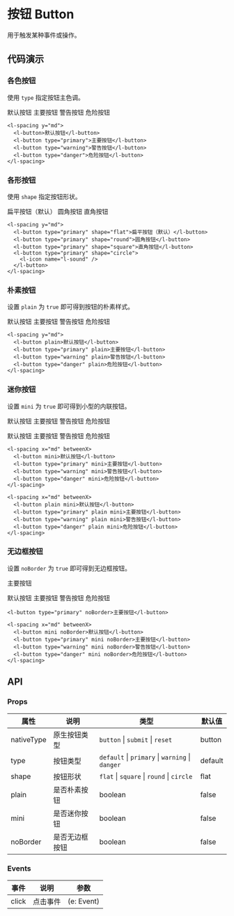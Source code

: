 # 按钮 Button

用于触发某种事件或操作。

## 代码演示

### 各色按钮

使用 `type` 指定按钮主色调。

<p>
  <l-spacing y="md">
    <l-button>默认按钮</l-button>
    <l-button type="primary">主要按钮</l-button>
    <l-button type="warning">警告按钮</l-button>
    <l-button type="danger">危险按钮</l-button>
  </l-spacing>
</p>

```vue
<l-spacing y="md">
  <l-button>默认按钮</l-button>
  <l-button type="primary">主要按钮</l-button>
  <l-button type="warning">警告按钮</l-button>
  <l-button type="danger">危险按钮</l-button>
</l-spacing>
```

### 各形按钮

使用 `shape` 指定按钮形状。

<p>
  <l-spacing y="md">
    <l-button type="primary" shape="flat">扁平按钮（默认）</l-button>
    <l-button type="primary" shape="round">圆角按钮</l-button>
    <l-button type="primary" shape="square">直角按钮</l-button>
    <l-button type="primary" shape="circle">
      <l-icon name="l-sound" />
    </l-button>
  </l-spacing>
</p>

```vue
<l-spacing y="md">
  <l-button type="primary" shape="flat">扁平按钮（默认）</l-button>
  <l-button type="primary" shape="round">圆角按钮</l-button>
  <l-button type="primary" shape="square">直角按钮</l-button>
  <l-button type="primary" shape="circle">
    <l-icon name="l-sound" />
  </l-button>
</l-spacing>
```

### 朴素按钮

设置 `plain` 为 `true` 即可得到按钮的朴素样式。

<p>
  <l-spacing y="md">
    <l-button plain>默认按钮</l-button>
    <l-button type="primary" plain>主要按钮</l-button>
    <l-button type="warning" plain>警告按钮</l-button>
    <l-button type="danger" plain>危险按钮</l-button>
  </l-spacing>
</p>

```vue
<l-spacing y="md">
  <l-button plain>默认按钮</l-button>
  <l-button type="primary" plain>主要按钮</l-button>
  <l-button type="warning" plain>警告按钮</l-button>
  <l-button type="danger" plain>危险按钮</l-button>
</l-spacing>
```

### 迷你按钮

设置 `mini` 为 `true` 即可得到小型的内联按钮。

<p>
  <l-spacing x="md" betweenX>
    <l-button mini>默认按钮</l-button>
    <l-button type="primary" mini>主要按钮</l-button>
    <l-button type="warning" mini>警告按钮</l-button>
    <l-button type="danger" mini>危险按钮</l-button>
  </l-spacing>
</p>

<p>
  <l-spacing x="md" betweenX>
    <l-button plain mini>默认按钮</l-button>
    <l-button type="primary" plain mini>主要按钮</l-button>
    <l-button type="warning" plain mini>警告按钮</l-button>
    <l-button type="danger" plain mini>危险按钮</l-button>
  </l-spacing>
</p>

```vue
<l-spacing x="md" betweenX>
  <l-button mini>默认按钮</l-button>
  <l-button type="primary" mini>主要按钮</l-button>
  <l-button type="warning" mini>警告按钮</l-button>
  <l-button type="danger" mini>危险按钮</l-button>
</l-spacing>

<l-spacing x="md" betweenX>
  <l-button plain mini>默认按钮</l-button>
  <l-button type="primary" plain mini>主要按钮</l-button>
  <l-button type="warning" plain mini>警告按钮</l-button>
  <l-button type="danger" plain mini>危险按钮</l-button>
</l-spacing>
```

### 无边框按钮

设置 `noBorder` 为 `true` 即可得到无边框按钮。

<p>
  <l-button type="primary" noBorder>主要按钮</l-button>
</p>

<p>
  <l-spacing x="md" betweenX>
    <l-button mini noBorder>默认按钮</l-button>
    <l-button type="primary" mini noBorder>主要按钮</l-button>
    <l-button type="warning" mini noBorder>警告按钮</l-button>
    <l-button type="danger" mini noBorder>危险按钮</l-button>
  </l-spacing>
</p>

```vue
<l-button type="primary" noBorder>主要按钮</l-button>

<l-spacing x="md" betweenX>
  <l-button mini noBorder>默认按钮</l-button>
  <l-button type="primary" mini noBorder>主要按钮</l-button>
  <l-button type="warning" mini noBorder>警告按钮</l-button>
  <l-button type="danger" mini noBorder>危险按钮</l-button>
</l-spacing>
```


## API

### Props

属性       | 说明           | 类型                                            | 默认值
-----------|----------------|-------------------------------------------------|---------
nativeType | 原生按钮类型   | `button` \| `submit` \| `reset`                 | button
type       | 按钮类型       | `default` \| `primary` \| `warning` \| `danger` | default
shape      | 按钮形状       | `flat` \| `square` \| `round` \| `circle`       | flat
plain      | 是否朴素按钮   | boolean                                         | false
mini       | 是否迷你按钮   | boolean                                         | false
noBorder   | 是否无边框按钮 | boolean                                         | false

### Events

事件  | 说明     | 参数
------|----------|----------
click | 点击事件 | (e: Event)
